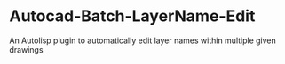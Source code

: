 # Autocad-Batch-LayerName-Edit
An Autolisp plugin to automatically edit layer names within multiple given drawings
